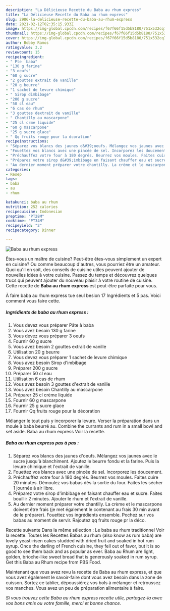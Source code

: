 ```yaml
---
description: "La Délicieuse Recette du Baba au rhum express"
title: "La Délicieuse Recette du Baba au rhum express"
slug: 2986-la-delicieuse-recette-du-baba-au-rhum-express
date: 2021-02-12T02:35:15.933Z
image: https://img-global.cpcdn.com/recipes/f67f66f15d5b8180/751x532cq70/baba-au-rhum-express-photo-principale-de-la-recette.jpg
thumbnail: https://img-global.cpcdn.com/recipes/f67f66f15d5b8180/751x532cq70/baba-au-rhum-express-photo-principale-de-la-recette.jpg
cover: https://img-global.cpcdn.com/recipes/f67f66f15d5b8180/751x532cq70/baba-au-rhum-express-photo-principale-de-la-recette.jpg
author: Bobby Ramos
ratingvalue: 3.2
reviewcount: 15
recipeingredient:
- " Pte  baba"
- "130 g farine"
- "3 oeufs"
- "60 g sucre"
- "2 gouttes extrait de vanille"
- "20 g beurre"
- "1 sachet de levure chimique"
- " Sirop dimbibage"
- "200 g sucre"
- "50 cl eau"
- "6 cas de rhum"
- "3 gouttes dextrait de vanille"
- " Chantilly au mascarpone"
- "25 cl crme liquide"
- "60 g mascarpone"
- "25 g sucre glace"
- " Qq fruits rouge pour la dcoration"
recipeinstructions:
- "Séparez vos blancs des jaunes d&#39;oeufs. Mélangez vos jaunes avec le sucre jusqu&#39;à blanchiment. Ajoutez le beurre fondu et la farine. Puis la levure chimique et l&#39;extrait de vanille."
- "Fouettez vos blancs avec une pincée de sel. Incorporez les doucement."
- "Préchauffez votre four à 180 degrés. Beurrez vos moules. Faites cuire 20 minutes. Démoulez vos babas dès la sortie du four. Faites les sécher 1 journée à air libre."
- "Préparez votre sirop d&#39;imbibage en faisant chauffer eau et sucre. Faites bouillir 2 minutes. Ajouter le rhum et l&#39;extrait de vanille."
- "Au dernier moment préparer votre chantilly. La crème et le mascarpone doivent être frais (je met également le contenant au frais 30 min avant de le préparer). Fouettez vos ingrédients ensemble. Pochez sur vos babas au moment de servir. Rajoutez qq fruits rouge pr la déco."
categories:
- Resep
tags:
- baba
- au
- rhum

katakunci: baba au rhum 
nutrition: 252 calories
recipecuisine: Indonesian
preptime: "PT28M"
cooktime: "PT34M"
recipeyield: "2"
recipecategory: Dinner

---
```



![Baba au rhum express](https://img-global.cpcdn.com/recipes/f67f66f15d5b8180/751x532cq70/baba-au-rhum-express-photo-principale-de-la-recette.jpg)

Êtes-vous un maître de cuisine? Peut-être êtes-vous simplement un expert en cuisine? Ou comme beaucoup d'autres, vous pourriez être un amateur. Quoi qu'il en soit, des conseils de cuisine utiles peuvent ajouter de nouvelles idées à votre cuisine. Passez du temps et découvrez quelques trucs qui peuvent ajouter du nouveau plaisir à votre routine de cuisine. Cette recette de <strong> Baba au rhum express </strong> est peut-être parfaite pour vous.

<!--inarticleads1-->

À faire baba au rhum express tue seul besion 17 Ingrédients et 5 pas. Voici comment vous faire cette.

##### Ingrédients de baba au rhum express :

1. Vous devez vous préparer  Pâte à baba
1. Vous avez besoin 130 g farine
1. Vous devez vous préparer 3 oeufs
1. Fournir 60 g sucre
1. Vous avez besoin 2 gouttes extrait de vanille
1. Utilisation 20 g beurre
1. Vous devez vous préparer 1 sachet de levure chimique
1. Vous avez besoin  Sirop d&#39;imbibage
1. Préparer 200 g sucre
1. Préparer 50 cl eau
1. Utilisation 6 cas de rhum
1. Vous avez besoin 3 gouttes d&#39;extrait de vanille
1. Vous avez besoin  Chantilly au mascarpone
1. Préparer 25 cl crème liquide
1. Fournir 60 g mascarpone
1. Fournir 25 g sucre glace
1. Fournir  Qq fruits rouge pour la décoration


Mélanger le tout puis y incorporer la levure. Verser la préparation dans un moule à baba beurré au. Combine the currants and rum in a small bowl and set aside. Baba au rhum express Voir la recette. 

<!--inarticleads2-->

##### Baba au rhum express pas à pas :

1. Séparez vos blancs des jaunes d&#39;oeufs. Mélangez vos jaunes avec le sucre jusqu&#39;à blanchiment. Ajoutez le beurre fondu et la farine. Puis la levure chimique et l&#39;extrait de vanille.
1. Fouettez vos blancs avec une pincée de sel. Incorporez les doucement.
1. Préchauffez votre four à 180 degrés. Beurrez vos moules. Faites cuire 20 minutes. Démoulez vos babas dès la sortie du four. Faites les sécher 1 journée à air libre.
1. Préparez votre sirop d&#39;imbibage en faisant chauffer eau et sucre. Faites bouillir 2 minutes. Ajouter le rhum et l&#39;extrait de vanille.
1. Au dernier moment préparer votre chantilly. La crème et le mascarpone doivent être frais (je met également le contenant au frais 30 min avant de le préparer). Fouettez vos ingrédients ensemble. Pochez sur vos babas au moment de servir. Rajoutez qq fruits rouge pr la déco.


Recette suivante Dans la même sélection : Le baba au rhum traditionnel Voir la recette. Toutes les Recettes Babas au rhum (also know as rum baba) are lovely yeast-risen cakes studded with dried fruit and soaked in hot rum syrup. Once the darling of French cuisine, they fell out of favor, but it is so good to see them back and as popular as ever. Baba au Rhum are light, golden, brioche-like sweet bread that is generously soaked in rum syrup. Get this Baba au Rhum recipe from PBS Food. 

<!--inarticleads1-->

<p>
Maintenant que vous avez revu la recette de Baba au rhum express, et que vous avez également le savoir-faire dont vous avez besoin dans la zone de cuisson. Sortez ce tablier, dépoussiérez vos bols à mélanger et retroussez vos manches. Vous avez un peu de préparation alimentaire à faire.
</p>

<p>
<i>Si vous trouvez cette Baba au rhum express recette utile, partagez-la avec vos bons amis ou votre famille, merci et bonne chance.</i>
</p>
